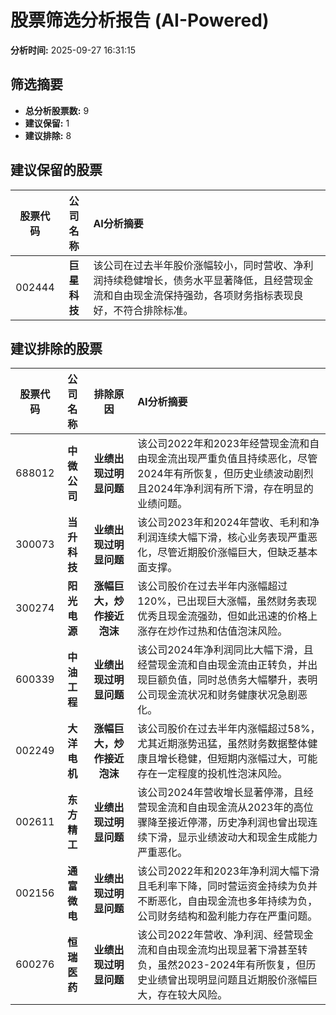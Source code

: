 # 股票筛选分析报告 (AI-Powered)

**分析时间:** 2025-09-27 16:31:15

## 筛选摘要

- **总分析股票数:** 9
- **建议保留:** 1
- **建议排除:** 8

## 建议保留的股票

| 股票代码 | 公司名称 | AI分析摘要 |
|:---:|:---:|:---|
| 002444 | **巨星科技** | 该公司在过去半年股价涨幅较小，同时营收、净利润持续稳健增长，债务水平显著降低，且经营现金流和自由现金流保持强劲，各项财务指标表现良好，不符合排除标准。 |

## 建议排除的股票

| 股票代码 | 公司名称 | 排除原因 | AI分析摘要 |
|:---:|:---:|:---:|:---|
| 688012 | **中微公司** | **业绩出现过明显问题** | 该公司2022年和2023年经营现金流和自由现金流出现严重负值且持续恶化，尽管2024年有所恢复，但历史业绩波动剧烈且2024年净利润有所下滑，存在明显的业绩问题。 |
| 300073 | **当升科技** | **业绩出现过明显问题** | 该公司2023年和2024年营收、毛利和净利润连续大幅下滑，核心业务表现严重恶化，尽管近期股价涨幅巨大，但缺乏基本面支撑。 |
| 300274 | **阳光电源** | **涨幅巨大，炒作接近泡沫** | 该公司股价在过去半年内涨幅超过120%，已出现巨大涨幅，虽然财务表现优秀且现金流强劲，但如此迅速的价格上涨存在炒作过热和估值泡沫风险。 |
| 600339 | **中油工程** | **业绩出现过明显问题** | 该公司2024年净利润同比大幅下滑，且经营现金流和自由现金流由正转负，并出现巨额负值，同时总债务大幅攀升，表明公司现金流状况和财务健康状况急剧恶化。 |
| 002249 | **大洋电机** | **涨幅巨大，炒作接近泡沫** | 该公司股价在过去半年内涨幅超过58%，尤其近期涨势迅猛，虽然财务数据整体健康且增长稳健，但短期内涨幅过大，可能存在一定程度的投机性泡沫风险。 |
| 002611 | **东方精工** | **业绩出现过明显问题** | 该公司2024年营收增长显著停滞，且经营现金流和自由现金流从2023年的高位骤降至接近停滞，历史净利润也曾出现连续下滑，显示业绩波动大和现金生成能力严重恶化。 |
| 002156 | **通富微电** | **业绩出现过明显问题** | 该公司2022年和2023年净利润大幅下滑且毛利率下降，同时营运资金持续为负并不断恶化，自由现金流也多年持续为负，公司财务结构和盈利能力存在严重问题。 |
| 600276 | **恒瑞医药** | **业绩出现过明显问题** | 该公司2022年营收、净利润、经营现金流和自由现金流均出现显著下滑甚至转负，虽然2023-2024年有所恢复，但历史业绩曾出现明显问题且近期股价涨幅巨大，存在较大风险。 |
